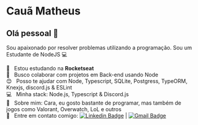 # Cauã Matheus

## Olá pessoal 👋
Sou apaixonado por resolver problemas utilizando a programação.
Sou um Estudante de NodeJS :computer:

 :rocket:  &nbsp; Estou estudando na **Rocketseat**
 <br/> :purple_heart: &nbsp; Busco colaborar com projetos em Back-end usando Node
 <br/> :blush: &nbsp; Posso te ajudar com Node, Typescript, SQLite, Postgress, TypeORM, Knexjs, discord.js & ESLint
 <br/> :computer: &nbsp; Minha stack: Node.js, Typescript & Discord.js
 <br/> 💬  &nbsp; Sobre mim: Cara, eu gosto bastante de programar, mas também de jogos como Valorant, Overwatch, LoL e outros
 <br/> :email: &nbsp; Entre em contato comigo: [![Linkedin Badge](https://img.shields.io/badge/-CauãMatheus-blue?style=flat-square&logo=Linkedin&logoColor=white&link=https://www.linkedin.com/in/cauã-matheus-alves-corrêa-28a9621a5/)](https://www.linkedin.com/in/cauã-matheus-alves-corrêa-28a9621a5/) 
| 
[![Gmail Badge](https://img.shields.io/badge/-caua10000@gmail.com-c14438?style=flat-square&logo=Gmail&logoColor=white)](caua10000@gmail.com)
